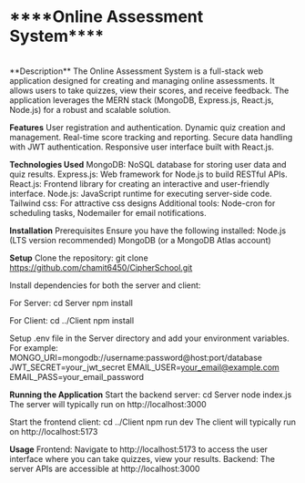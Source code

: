 <h1>****Online Assessment System****</h1><br>
**Description**
The Online Assessment System is a full-stack web application designed for creating and managing online assessments. It allows users to take quizzes, view their scores, and receive feedback. The application leverages the MERN stack (MongoDB, Express.js, React.js, Node.js) for a robust and scalable solution.

**Features**
User registration and authentication.
Dynamic quiz creation and management.
Real-time score tracking and reporting.
Secure data handling with JWT authentication.
Responsive user interface built with React.js.

**Technologies Used**
MongoDB: NoSQL database for storing user data and quiz results.
Express.js: Web framework for Node.js to build RESTful APIs.
React.js: Frontend library for creating an interactive and user-friendly interface.
Node.js: JavaScript runtime for executing server-side code.
Tailwind css: For attractive css designs
Additional tools: Node-cron for scheduling tasks, Nodemailer for email notifications.

**Installation**
Prerequisites
Ensure you have the following installed:
Node.js (LTS version recommended)
MongoDB (or a MongoDB Atlas account)

**Setup**
Clone the repository: 
git clone https://github.com/chamit6450/CipherSchool.git

Install dependencies for both the server and client:

For Server:
cd Server
npm install

For Client:
cd ../Client
npm install

Setup .env file in the Server directory and add your environment variables.
For example:
MONGO_URI=mongodb://username:password@host:port/database
JWT_SECRET=your_jwt_secret
EMAIL_USER=your_email@example.com
EMAIL_PASS=your_email_password

**Running the Application**
Start the backend server:
cd Server
node index.js
The server will typically run on http://localhost:3000 

Start the frontend client:
cd ../Client
npm run dev
The client will typically run on http://localhost:5173

**Usage**
Frontend: Navigate to http://localhost:5173 to access the user interface where you can take quizzes, view your results.
Backend: The server APIs are accessible at http://localhost:3000
